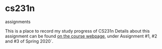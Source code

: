 # cs231n
assignments

This is a place to record my study progress of CS231n
Details about this assignment can be found [on the course webpage](http://cs231n.github.io/), under Assignment #1, #2 and #3 of Spring 2020`.
